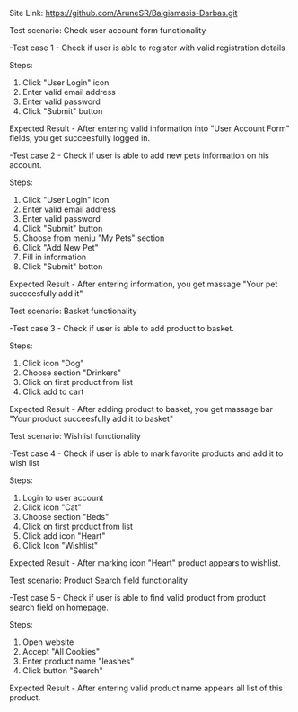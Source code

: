 Site Link: https://github.com/AruneSR/Baigiamasis-Darbas.git

Test scenario: Check user account form functionality

-Test case 1 - Check if user is able to register with valid registration details

Steps:

1. Click "User Login" icon
2. Enter valid email address
3. Enter valid password
4. Click "Submit" button

Expected Result - After entering valid information into "User Account Form" fields, you get succeesfully logged in.

-Test case 2 - Check if user is able to add new pets information on his account.

Steps:

1. Click "User Login" icon
2. Enter valid email address
3. Enter valid password
4. Click "Submit" button
5. Choose from meniu "My Pets" section
6. Click "Add New Pet" 
7. Fill in information
8. Click "Submit" botton

Expected Result - After entering information, you get massage "Your pet succeesfully add it"

Test scenario: Basket functionality

-Test case 3 - Check if user is able to add product to basket. 

Steps:

1. Click icon "Dog"
2. Choose section "Drinkers"
3. Click on first product from list
4. Click add to cart
 
Expected Result - After adding product to basket, you get massage bar "Your product succeesfully add it to basket"

Test scenario: Wishlist functionality

-Test case 4 - Check if user is able to mark favorite products and add it to wish list

Steps:

1. Login to user account
2. Click icon "Cat"
3. Choose section "Beds"
4. Click on first product from list
5. Click add icon "Heart"
6. Click Icon "Wishlist"

Expected Result - After marking icon "Heart" product appears to wishlist.

Test scenario: Product Search field functionality

-Test case 5 - Check if user is able to find valid product from product search field on homepage.

Steps:

1. Open website
2. Accept "All Cookies"
3. Enter product name "leashes"
4. Click button "Search"

Expected Result - After entering valid product name appears all list of this product.